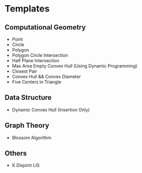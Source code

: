 Templates
=========

## Computational Geometry
* Point
* Circle
* Polygon
* Polygon Circle Intersection
* Half Plane Intersection
* Max Area Empty Convex Hull (Using Dynamic Programming)
* Closest Pair
* Convex Hull && Convex Diameter
* Five Centers in Triangle

## Data Structure
* Dynamic Convex Hull (Insertion Only)

## Graph Theory
* Blossom Algorithm

## Others
* K Disjoint LIS
